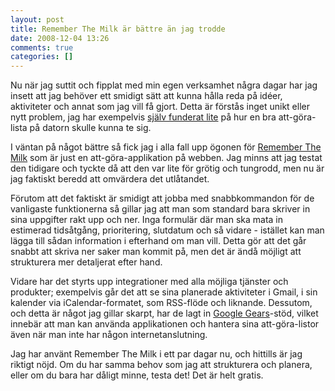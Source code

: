 ```yaml
---
layout: post
title: Remember The Milk är bättre än jag trodde
date: 2008-12-04 13:26
comments: true
categories: []
---
```

Nu när jag suttit och fipplat med min egen verksamhet några dagar har jag insett att jag behöver ett smidigt sätt att kunna hålla reda på idéer, aktiviteter och annat som jag vill få gjort. Detta är förstås inget unikt eller nytt problem, jag har exempelvis <a href="http://blogg.fjeldstad.se/2008/01/28/varldens-basta-att-gora-lista/">själv funderat lite</a> på hur en bra att-göra-lista på datorn skulle kunna te sig.

I väntan på något bättre så fick jag i alla fall upp ögonen för <a href="http://www.rememberthemilk.com/">Remember The Milk</a> som är just en att-göra-applikation på webben. Jag minns att jag testat den tidigare och tyckte då att den var lite för grötig och tungrodd, men nu är jag faktiskt beredd att omvärdera det utlåtandet.

Förutom att det faktiskt är smidigt att jobba med snabbkommandon för de vanligaste funktionerna så gillar jag att man som standard bara skriver in sina uppgifter rakt upp och ner. Inga formulär där man ska mata in estimerad tidsåtgång, prioritering, slutdatum och så vidare - istället kan man lägga till sådan information i efterhand om man vill. Detta gör att det går snabbt att skriva ner saker man kommit på, men det är ändå möjligt att strukturera mer detaljerat efter hand.

Vidare har det styrts upp integrationer med alla möjliga tjänster och produkter; exempelvis går det att se sina planerade aktiviteter i Gmail, i sin kalender via iCalendar-formatet, som RSS-flöde och liknande. Dessutom, och detta är något jag gillar skarpt, har de lagt in <a href="http://gears.google.com/">Google Gears</a>-stöd, vilket innebär att man kan använda applikationen och hantera sina att-göra-listor även när man inte har någon internetanslutning.

Jag har använt Remember The Milk i ett par dagar nu, och hittills är jag riktigt nöjd. Om du har samma behov som jag att strukturera och planera, eller om du bara har dåligt minne, testa det! Det är helt gratis.
